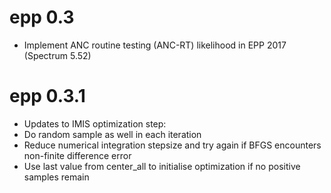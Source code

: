 # epp 0.3

- Implement ANC routine testing (ANC-RT) likelihood in EPP 2017 (Spectrum 5.52)

# epp 0.3.1

- Updates to IMIS optimization step:
 - Do random sample as well in each iteration
 - Reduce numerical integration stepsize and try again if BFGS encounters non-finite difference error
 - Use last value from center_all to initialise optimization if no positive samples remain